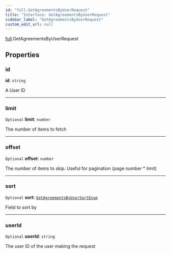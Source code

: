 ```yaml
---
id: "full.GetAgreementsByUserRequest"
title: "Interface: GetAgreementsByUserRequest"
sidebar_label: "GetAgreementsByUserRequest"
custom_edit_url: null
---
```


[full](../namespaces/full.md).GetAgreementsByUserRequest

## Properties

### id

 **id**: `string`

A User ID

___

### limit

 `Optional` **limit**: `number`

The number of items to fetch

___

### offset

 `Optional` **offset**: `number`

The number of items to skip. Useful for pagination (page number * limit)

___

### sort

 `Optional` **sort**: [`GetAgreementsByUserSortEnum`](../enums/full.GetAgreementsByUserSortEnum.md)

Field to sort by

___

### userId

 `Optional` **userId**: `string`

The user ID of the user making the request
